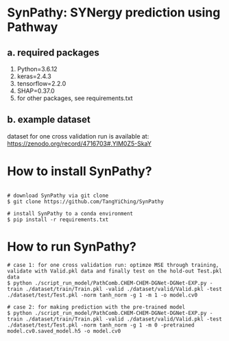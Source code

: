 # SynPathy: SYNergy prediction using Pathway

## a. required packages
1. Python=3.6.12
2. keras=2.4.3
3. tensorflow=2.2.0
4. SHAP=0.37.0
5. for other packages, see requirements.txt

## b. example dataset
dataset for one cross validation run is available at: https://zenodo.org/record/4716703#.YIM0Z5-SkaY

# How to install SynPathy?

```{python}

# download SynPathy via git clone
$ git clone https://github.com/TangYiChing/SynPathy

# install SynPathy to a conda environment 
$ pip install -r requirements.txt
```
# How to run SynPathy?

```{python}
# case 1: for one cross validation run: optimze MSE through training, validate with Valid.pkl data and finally test on the hold-out Test.pkl data
$ python ./script_run_model/PathComb.CHEM-CHEM-DGNet-DGNet-EXP.py -train ./dataset/train/Train.pkl -valid ./dataset/valid/Valid.pkl -test ./dataset/test/Test.pkl -norm tanh_norm -g 1 -m 1 -o model.cv0

# case 2: for making prediction with the pre-trained model
$ python ./script_run_model/PathComb.CHEM-CHEM-DGNet-DGNet-EXP.py -train ./dataset/train/Train.pkl -valid ./dataset/valid/Valid.pkl -test ./dataset/test/Test.pkl -norm tanh_norm -g 1 -m 0 -pretrained model.cv0.saved_model.h5 -o model.cv0
```

